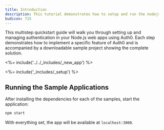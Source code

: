 ```yaml
---
title: Introduction
description: This tutorial demonstrates how to setup and run the nodejs webapp sample project provided by Auth0
budicon: 715
---
```


This multistep quickstart guide will walk you through setting up and managing authentication in your Node.js web apps using Auth0. Each step demonstrates how to implement a specific feature of Auth0 and is accompanied by a downloadable sample project showing the complete solution.

<%= include('../../_includes/_new_app') %>

<%= include('_includes/_setup') %>

## Running the Sample Applications

After installing the dependencies for each of the samples, start the application:

```bash
npm start
```

With everything set, the app will be available at `localhost:3000`.
